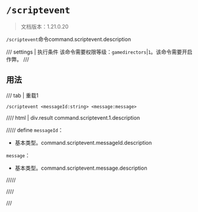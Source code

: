 # `/scriptevent`

> 文档版本：1.21.0.20

`/scriptevent`命令command.scriptevent.description

/// settings | 执行条件
该命令需要权限等级：`gamedirectors`|`1`。该命令需要开启作弊。
///

## 用法

/// tab | 重载1
```mcfunction
/scriptevent <messageId:string> <message:message>
```

//// html | div.result
command.scriptevent.1.description

///// define
`messageId`：<!-- md:samp string -->

- 基本类型。command.scriptevent.messageId.description

`message`：<!-- md:samp message -->

- 基本类型。command.scriptevent.message.description


/////

////

///

